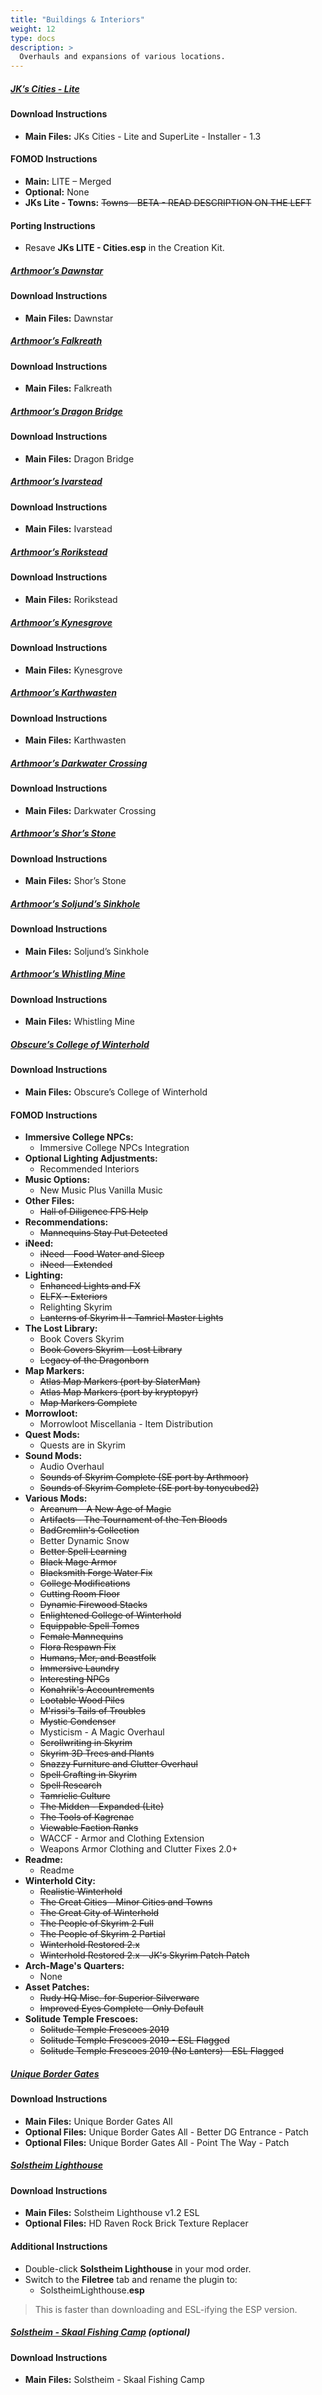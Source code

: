 ```yaml
---
title: "Buildings & Interiors"
weight: 12
type: docs
description: >
  Overhauls and expansions of various locations.
---
```


##### [JK’s Cities - Lite](https://www.nexusmods.com/skyrim/mods/71018?tab=files)

#### Download Instructions

* **Main Files:** JKs Cities - Lite and SuperLite - Installer - 1.3

#### FOMOD Instructions

* **Main:** LITE – Merged
* **Optional:** None
* **JKs Lite - Towns:** ~~Towns - BETA - READ DESCRIPTION ON THE LEFT~~

#### Porting Instructions

* Resave **JKs LITE - Cities.esp** in the Creation Kit.

##### [Arthmoor’s Dawnstar](https://www.nexusmods.com/skyrimspecialedition/mods/13607?tab=files)

#### Download Instructions

* **Main Files:** Dawnstar

##### [Arthmoor’s Falkreath](https://www.nexusmods.com/skyrimspecialedition/mods/21266?tab=files)

#### Download Instructions

* **Main Files:** Falkreath

##### [Arthmoor’s Dragon Bridge](https://www.nexusmods.com/skyrimspecialedition/mods/8683?tab=files)

#### Download Instructions

* **Main Files:** Dragon Bridge

##### [Arthmoor’s Ivarstead](https://www.nexusmods.com/skyrimspecialedition/mods/349?tab=files)

#### Download Instructions

* **Main Files:** Ivarstead

##### [Arthmoor’s Rorikstead](https://www.nexusmods.com/skyrimspecialedition/mods/16881?tab=files)

#### Download Instructions

* **Main Files:** Rorikstead

##### [Arthmoor’s Kynesgrove](https://www.nexusmods.com/skyrimspecialedition/mods/351?tab=files)

#### Download Instructions

* **Main Files:** Kynesgrove

##### [Arthmoor’s Karthwasten](https://www.nexusmods.com/skyrimspecialedition/mods/350?tab=files)

#### Download Instructions

* **Main Files:** Karthwasten

##### [Arthmoor’s Darkwater Crossing](https://www.nexusmods.com/skyrimspecialedition/mods/326?tab=files)

#### Download Instructions

* **Main Files:** Darkwater Crossing

##### [Arthmoor’s Shor’s Stone](https://www.nexusmods.com/skyrimspecialedition/mods/354?tab=files)

#### Download Instructions

* **Main Files:** Shor’s Stone

##### [Arthmoor’s Soljund’s Sinkhole](https://www.nexusmods.com/skyrimspecialedition/mods/358?tab=files)

#### Download Instructions

* **Main Files:** Soljund’s Sinkhole

##### [Arthmoor’s Whistling Mine](https://www.nexusmods.com/skyrimspecialedition/mods/367?tab=files)

#### Download Instructions

* **Main Files:** Whistling Mine

##### [Obscure’s College of Winterhold](https://www.nexusmods.com/skyrimspecialedition/mods/20514?tab=files)

#### Download Instructions

* **Main Files:** Obscure’s College of Winterhold

#### FOMOD Instructions

* **Immersive College NPCs:**
  - Immersive College NPCs Integration
* **Optional Lighting Adjustments:**
  - Recommended Interiors
* **Music Options:**
  - New Music Plus Vanilla Music
* **Other Files:**
  - ~~Hall of Diligence FPS Help~~
* **Recommendations:**
  - ~~Mannequins Stay Put Detected~~
* **iNeed:**
  * ~~iNeed - Food Water and Sleep~~
  * ~~iNeed - Extended~~
* **Lighting:**
  - ~~Enhanced Lights and FX~~
  - ~~ELFX - Exteriors~~
  - Relighting Skyrim
  - ~~Lanterns of Skyrim II - Tamriel Master Lights~~
* **The Lost Library:**
  - Book Covers Skyrim
  - ~~Book Covers Skyrim - Lost Library~~
  - ~~Legacy of the Dragonborn~~
* **Map Markers:**
  * ~~Atlas Map Markers (port by SlaterMan)~~
  * ~~Atlas Map Markers (port by kryptopyr)~~
  * ~~Map Markers Complete~~
* **Morrowloot:**
  - Morrowloot Miscellania - Item Distribution
* **Quest Mods:**
  - Quests are in Skyrim
* **Sound Mods:**
  - Audio Overhaul
  - ~~Sounds of Skyrim Complete (SE port by Arthmoor)~~
  - ~~Sounds of Skyrim Complete (SE port by tonycubed2)~~
* **Various Mods:**
  - ~~Arcanum - A New Age of Magic~~
  - ~~Artifacts - The Tournament of the Ten Bloods~~
  - ~~BadGremlin's Collection~~
  - Better Dynamic Snow
  - ~~Better Spell Learning~~
  - ~~Black Mage Armor~~
  - ~~Blacksmith Forge Water Fix~~
  - ~~College Modifications~~
  - ~~Cutting Room Floor~~
  - ~~Dynamic Firewood Stacks~~
  - ~~Enlightened College of Winterhold~~
  - ~~Equippable Spell Tomes~~
  - ~~Female Mannequins~~
  - ~~Flora Respawn Fix~~
  - ~~Humans, Mer, and Beastfolk~~
  - ~~Immersive Laundry~~
  - ~~Interesting NPCs~~
  - ~~Konahrik's Accountrements~~
  - ~~Lootable Wood Piles~~
  - ~~M'rissi's Tails of Troubles~~
  - ~~Mystic Condenser~~
  - Mysticism - A Magic Overhaul
  - ~~Scrollwriting in Skyrim~~
  - ~~Skyrim 3D Trees and Plants~~
  - ~~Snazzy Furniture and Clutter Overhaul~~
  - ~~Spell Crafting in Skyrim~~
  - ~~Spell Research~~
  - ~~Tamrielic Culture~~
  - ~~The Midden - Expanded (Lite)~~
  - ~~The Tools of Kagrenac~~
  - ~~Viewable Faction Ranks~~
  - WACCF - Armor and Clothing Extension
  - Weapons Armor Clothing and Clutter Fixes 2.0+
* **Readme:**
  * Readme
* **Winterhold City:**
  * ~~Realistic Winterhold~~
  * ~~The Great Cities - Minor Cities and Towns~~
  * ~~The Great City of Winterhold~~
  * ~~The People of Skyrim 2 Full~~
  * ~~The People of Skyrim 2 Partial~~
  * ~~Winterhold Restored 2.x~~
  * ~~Winterhold Restored 2.x - JK's Skyrim Patch Patch~~
* **Arch-Mage's Quarters:**
  * None
* **Asset Patches:**
  - ~~Rudy HQ Misc. for Superior Silverware~~
  - ~~Improved Eyes Complete - Only Default~~
* **Solitude Temple Frescoes:**
  - ~~Solitude Temple Frescoes 2019~~
  - ~~Solitude Temple Frescoes 2019 - ESL Flagged~~
  - ~~Solitude Temple Frescoes 2019 (No Lanters) - ESL Flagged~~

##### [Unique Border Gates](https://www.nexusmods.com/skyrimspecialedition/mods/4819?tab=files)

#### Download Instructions

* **Main Files:** Unique Border Gates All
* **Optional Files:** Unique Border Gates All - Better DG Entrance - Patch
* **Optional Files:** Unique Border Gates All - Point The Way - Patch

##### [Solstheim Lighthouse](https://www.nexusmods.com/skyrimspecialedition/mods/14329?tab=files)

#### Download Instructions

* **Main Files:** Solstheim Lighthouse v1.2 ESL
* **Optional Files:** HD Raven Rock Brick Texture Replacer

#### Additional Instructions

* Double-click **Solstheim Lighthouse** in your mod order.
* Switch to the **Filetree** tab and rename the plugin to:
  * SolstheimLighthouse.**esp**

> This is faster than downloading and ESL-ifying the ESP version.

##### [Solstheim - Skaal Fishing Camp](https://www.nexusmods.com/skyrimspecialedition/mods/14450?tab=files) (optional)

#### Download Instructions

* **Main Files:** Solstheim - Skaal Fishing Camp